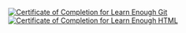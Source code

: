 <a href="https://www.learnenough.com/certificates/blackerby"><img src="https://www.learnenough.com/certificates/blackerby/git-tutorial.svg" alt="Certificate of Completion for Learn Enough Git"></a><a href="https://www.learnenough.com/certificates/blackerby"><img src="https://www.learnenough.com/certificates/blackerby/html-tutorial.svg" alt="Certificate of Completion for Learn Enough HTML"></a>

<!--
**blackerby/blackerby** is a ✨ _special_ ✨ repository because its `README.md` (this file) appears on your GitHub profile.

Here are some ideas to get you started:

- 🔭 I’m currently working on ...
- 🌱 I’m currently learning ...
- 👯 I’m looking to collaborate on ...
- 🤔 I’m looking for help with ...
- 💬 Ask me about ...
- 📫 How to reach me: ...
- 😄 Pronouns: ...
- ⚡ Fun fact: ...
-->
